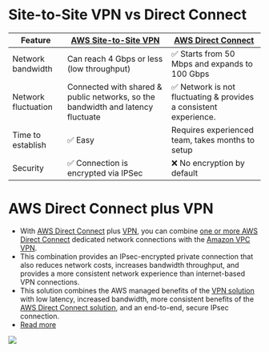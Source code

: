 
# Site-to-Site VPN vs Direct Connect

| Feature             | [AWS Site-to-Site VPN](AWSSiteToSiteVPN.md)                                     | [AWS Direct Connect](AWSDirectConnect.md)                                         |
|---------------------|---------------------------------------------------------------------------------|-----------------------------------------------------------------------------------|
| Network bandwidth   | Can reach 4 Gbps or less (low throughput)                                       | :white_check_mark: Starts from 50 Mbps and expands to 100 Gbps                    |
| Network fluctuation | Connected with shared & public networks, so the bandwidth and latency fluctuate | :white_check_mark: Network is not fluctuating & provides a consistent experience. |
| Time to establish   | :white_check_mark: Easy                                                         | Requires experienced team, takes months to setup                                  |
| Security            | :white_check_mark: Connection is encrypted via IPSec                            | :x: No encryption by default                                                      |

# AWS Direct Connect plus VPN
- With [AWS Direct Connect](AWSDirectConnect.md) plus [VPN](AWSSiteToSiteVPN.md), you can combine [one or more AWS Direct Connect](AWSDirectConnect.md) dedicated network connections with the [Amazon VPC VPN](AWSSiteToSiteVPN.md).
- This combination provides an IPsec-encrypted private connection that also reduces network costs, increases bandwidth throughput, and provides a more consistent network experience than internet-based VPN connections.
- This solution combines the AWS managed benefits of the [VPN solution](AWSSiteToSiteVPN.md) with low latency, increased bandwidth, more consistent benefits of the [AWS Direct Connect solution](AWSDirectConnect.md), and an end-to-end, secure IPsec connection.
- [Read more](https://docs.aws.amazon.com/whitepapers/latest/aws-vpc-connectivity-options/aws-direct-connect-site-to-site-vpn.html)

![](https://docs.aws.amazon.com/images/whitepapers/latest/aws-vpc-connectivity-options/images/image10.png)